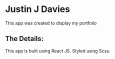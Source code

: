 # Justin J Davies 
This app was created to display my portfolio

## The Details:

This app is built using React JS. Styled using Scss.

